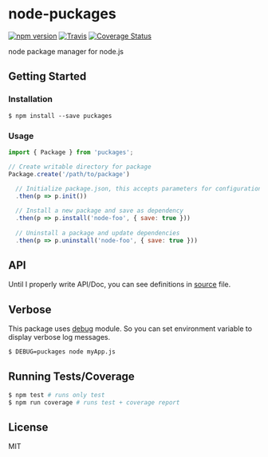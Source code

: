 # node-puckages
[![npm version](https://badge.fury.io/js/puckages.svg)](https://badge.fury.io/js/puckages) [![Travis](https://img.shields.io/travis/ibrahimduran/node-puckages.svg)](https://travis-ci.org/ibrahimduran/node-puckages) [![Coverage Status](https://coveralls.io/repos/github/ibrahimduran/node-puckages/badge.svg?branch=master)](https://coveralls.io/github/ibrahimduran/node-puckages?branch=master)

node package manager for node.js

## Getting Started

### Installation

`$ npm install --save puckages`

### Usage
```js
import { Package } from 'puckages';

// Create writable directory for package
Package.create('/path/to/package')
  
  // Initialize package.json, this accepts parameters for configuration and options.
  .then(p => p.init())

  // Install a new package and save as dependency
  .then(p => p.install('node-foo', { save: true }))
  
  // Uninstall a package and update dependencies
  .then(p => p.uninstall('node-foo', { save: true }))
```

## API
Until I properly write API/Doc, you can see definitions in [source](src/index.ts) file.

## Verbose
This package uses [debug](https://github.com/visionmedia/debug) module. So you can set environment variable to display verbose log messages.
```sh
$ DEBUG=puckages node myApp.js
```

## Running Tests/Coverage
```bash
$ npm test # runs only test
$ npm run coverage # runs test + coverage report
```


## License
MIT
